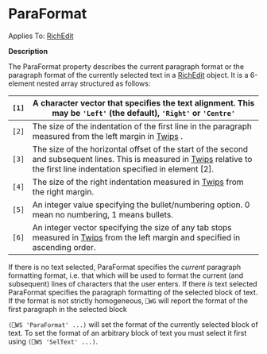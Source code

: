 




<h1 class="heading"><span class="name">ParaFormat</span></h1>

Applies To: [RichEdit](./richedit.md)


**Description**


The ParaFormat property describes the current paragraph format or the paragraph format of the currently selected text in a [RichEdit](./richedit.md) object. It is a 6-element nested array structured as follows:


| `[1]` | A character vector that specifies the text alignment. This may be `'Left'` (the default), `'Right'` or `'Centre'` |
| --- | ---  |
| `[2]` | The size of the indentation of the first line in the paragraph measured from the left margin in [Twips](../Miscellaneous/Twips.htm) . |
| `[3]` | The size of the horizontal offset of the start of the second and subsequent lines. This is measured in [Twips](../Miscellaneous/Twips.htm) relative to the first line indentation specified in element [2]. |
| `[4]` | The size of the right indentation measured in [Twips](../Miscellaneous/Twips.htm) from the right margin. |
| `[5]` | An integer value specifying the bullet/numbering option. 0 mean no numbering, 1 means bullets. |
| `[6]` | An integer vector specifying the size of any tab stops measured in [Twips](../Miscellaneous/Twips.htm) from the left margin and specified in ascending order. |


If there is no text selected, ParaFormat specifies the *current* paragraph formatting format, i.e. that which will be used to format the current (and subsequent) lines of characters that the user enters. If there *is* text selected ParaFormat specifies the paragraph formatting of the selected block of text. If the format is not strictly homogeneous, `⎕WG` will report the format of the first paragraph in the selected block


`(⎕WS 'ParaFormat' ...)` will set the format of the currently selected block of text. To set the format of an arbitrary block of text you must select it first using `(⎕WS 'SelText' ...)`.



